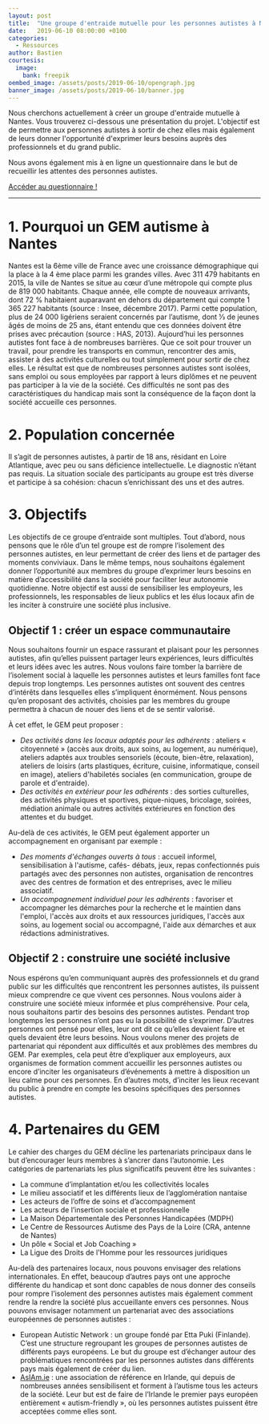 ```yaml
---
layout: post
title:  "Une groupe d'entraide mutuelle pour les personnes autistes à Nantes"
date:   2019-06-10 08:00:00 +0100
categories:
  - Ressources
author: Bastien
courtesis:
  image:
    bank: freepik
oembed_image: /assets/posts/2019-06-10/opengraph.jpg
banner_image: /assets/posts/2019-06-10/banner.jpg
---
```



Nous cherchons actuellement à créer un groupe d'entraide mutuelle à Nantes.
Vous trouverez ci-dessous une présentation du projet.
L'objectif est de permettre aux personnes autistes à sortir de chez elles mais également de leurs donner l'opportunité d'exprimer leurs besoins auprès des professionnels et du grand public. 
 
Nous avons également mis à en ligne un questionnaire dans le but de recueillir les attentes des personnes autistes.

<div class="center">

<a class="big" href="https://docs.google.com/forms/d/e/1FAIpQLSeyk298n2L5ZoVuY6s43QNEKsauLmSjGOTBFk7YiQ7vgfOJHQ/viewform">Accéder au questionnaire !</a>

</div>


----

# 1. Pourquoi un GEM autisme à Nantes

Nantes est la 6ème ville de France avec une croissance démographique qui la place à la 4 ème place
parmi les grandes villes. Avec 311 479 habitants en 2015, la ville de Nantes se situe au cœur d’une
métropole qui compte plus de 819 000 habitants. Chaque année, elle compte de nouveaux
arrivants, dont 72 % habitaient auparavant en dehors du département qui compte 1 365 227
habitants (source : Insee, décembre 2017). Parmi cette population, plus de 24 000 ligériens seraient
concernés par l’autisme, dont 1⁄3 de jeunes âgés de moins de 25 ans, étant entendu que ces données
doivent être prises avec précaution (source : HAS, 2013).
Aujourd’hui les personnes autistes font face à de nombreuses barrières. Que ce soit pour trouver un
travail, pour prendre les transports en commun, rencontrer des amis, assister à des activités
culturelles ou tout simplement pour sortir de chez elles.
Le résultat est que de nombreuses personnes autistes sont isolées, sans emploi ou sous employées
par rapport à leurs diplômes et ne peuvent pas participer à la vie de la société.
Ces difficultés ne sont pas des caractéristiques du handicap mais sont la conséquence de la façon
dont la société accueille ces personnes.

# 2. Population concernée
Il s’agit de personnes autistes, à partir de 18 ans, résidant en Loire Atlantique, avec peu ou sans déficience
intellectuelle. Le diagnostic n’étant pas requis.
La situation sociale des participants au groupe est très diverse et participe à sa cohésion: chacun
s’enrichissant des uns et des autres.


# 3. Objectifs

Les objectifs de ce groupe d’entraide sont multiples.
Tout d’abord, nous pensons que le rôle d’un tel groupe est de rompre l’isolement des personnes
autistes, en leur permettant de créer des liens et de partager des moments conviviaux. Dans le
même temps, nous souhaitons également donner l’opportunité aux membres du groupe d’exprimer
leurs besoins en matière d’accessibilité dans la société pour faciliter leur autonomie quotidienne.
Notre objectif est aussi de sensibiliser les employeurs, les professionnels, les responsables de lieux
publics et les élus locaux afin de les inciter à construire une société plus inclusive.

## Objectif 1 : créer un espace communautaire

Nous souhaitons fournir un espace rassurant et plaisant pour les personnes autistes, afin qu’elles
puissent partager leurs expériences, leurs difficultés et leurs idées avec les autres. Nous voulons
faire tomber la barrière de l’isolement social à laquelle les personnes autistes et leurs familles font
face depuis trop longtemps.
Les personnes autistes ont souvent des centres d’intérêts dans lesquelles elles s’impliquent
énormément. Nous pensons qu’en proposant des activités, choisies par les membres du groupe
permettra à chacun de nouer des liens et de se sentir valorisé.

À cet effet, le GEM peut proposer :

  - *Des activités dans les locaux adaptés pour les adhérents* : ateliers « citoyenneté » (accès aux
droits, aux soins, au logement, au numérique), ateliers adaptés aux troubles sensoriels
(écoute, bien-être, relaxation), ateliers de loisirs (arts plastiques, écriture, cuisine,
informatique, conseil en image), ateliers d'habiletés sociales (en communication, groupe de
parole et d'entraide).
  - *Des activités en extérieur pour les adhérents* : des sorties culturelles, des activités physiques
et sportives, pique-niques, bricolage, soirées, médiation animale ou autres activités
extérieures en fonction des attentes et du budget.

Au-delà de ces activités, le GEM peut également apporter un accompagnement en organisant par
exemple :



  - *Des moments d'échanges ouverts à tous* : accueil informel, sensibilisation à l'autisme, cafés-
débats, jeux, repas confectionnés puis partagés avec des personnes non autistes,
organisation de rencontres avec des centres de formation et des entreprises, avec le milieu
associatif.
  - *Un accompagnement individuel pour les adhérents* : favoriser et accompagner les
démarches pour la recherche et le maintien dans l'emploi, l'accès aux droits et aux
ressources juridiques, l'accès aux soins, au logement social ou accompagné, l'aide aux
démarches et aux rédactions administratives.


## Objectif 2 : construire une société inclusive

Nous espérons qu’en communiquant auprès des professionnels et du grand public sur les
difficultés que rencontrent les personnes autistes, ils puissent mieux comprendre ce que vivent
ces personnes. Nous voulons aider à construire une société mieux informée et plus
compréhensive.
Pour cela, nous souhaitons partir des besoins des personnes autistes. Pendant trop longtemps
les personnes n’ont pas eu la possibilité de s’exprimer. D’autres personnes ont pensé pour elles,
leur ont dit ce qu’elles devaient faire et quels devaient être leurs besoins.
Nous voulons mener des projets de partenariat qui répondent aux difficultés et aux problèmes
des membres du GEM. Par exemples, cela peut être d’expliquer aux employeurs, aux
organismes de formation comment accueillir les personnes autistes ou encore d’inciter les
organisateurs d’événements à mettre à disposition un lieu calme pour ces personnes. En
d’autres mots, d’inciter les lieux recevant du public à prendre en compte les besoins
spécifiques des personnes autistes.

# 4. Partenaires du GEM

Le cahier des charges du GEM décline les partenariats principaux dans le but d’encourager leurs
membres à s’ancrer dans l’autonomie. Les catégories de partenariats les plus significatifs peuvent
être les suivantes :

  - La commune d’implantation et/ou les collectivités locales
  - Le milieu associatif et les différents lieux de l’agglomération nantaise
  - Les acteurs de l’offre de soins et d’accompagnement
  - Les acteurs de l’insertion sociale et professionnelle
  - La Maison Départementale des Personnes Handicapées (MDPH)
  - Le Centre de Ressources Autisme des Pays de la Loire (CRA, antenne de Nantes)
  - Un pôle « Social et Job Coaching »
  - La Ligue des Droits de l'Homme pour les ressources juridiques

Au-delà des partenaires locaux, nous pouvons envisager des relations internationales. En effet,
beaucoup d’autres pays ont une approche différente du handicap et sont donc capables de nous
donner des conseils pour rompre l’isolement des personnes autistes mais également comment
rendre la rendre la société plus accueillante envers ces personnes.
Nous pouvons envisager notamment un partenariat avec des associations européennes de
personnes autistes :

  - European Autistic Network : un groupe fondé par Etta Puki (Finlande). C’est une structure
regroupant les groupes de personnes autistes de différents pays européens. Le but du
groupe est d’échanger autour des problématiques rencontrées par les personnes autistes
dans différents pays mais également de créer du lien.
  - <a href="https://asiam.ie">AsIAm.ie</a> : une association de référence en Irlande, qui depuis de nombreuses années
sensibilisent et forment à l’autisme tous les acteurs de la société. Leur but est de faire de
l’Irlande le premier pays européen entièrement « autism-friendly », où les personnes autistes
puissent être acceptées comme elles sont.


